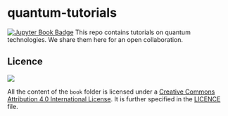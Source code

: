# quantum-tutorials
 [![Jupyter Book Badge](https://jupyterbook.org/badge.svg)](https://github.com/Alqor-UG/tutorial-test)
 This repo contains tutorials on quantum technologies. We share them here for an open collaboration. 

## Licence
![](https://i.creativecommons.org/l/by/4.0/88x31.png)

All the content of the `book` folder is licensed under a [Creative Commons Attribution 4.0 International License](https://creativecommons.org/licenses/by/4.0/). It is further specified in the [LICENCE]() file.